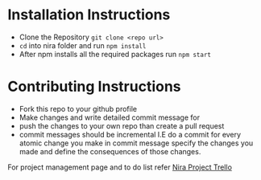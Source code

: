 # Installation Instructions
- Clone the Repository `git clone <repo url>`
- `cd` into nira folder and run `npm install`
- After npm installs all the required packages run `npm start`

# Contributing Instructions
- Fork this repo to your github profile
- Make changes and write detailed commit message for 
- push the changes to your own repo than create a pull request
- commit messages should be incremental I.E do a commit for every atomic change you make in commit message specify the changes you made and define the consequences of those changes.

For project management page and to do list refer 
[Nira Project Trello](https://trello.com/invite/b/Mdhq5LT1/6d503081c4eed63796dfd7b63f01b488/nira)

